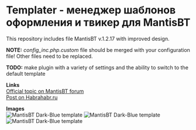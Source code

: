 Templater - менеджер шаблонов оформления и твикер для MantisBT
=================
This repository includes file MantisBT v.1.2.17 with improved design.  

**NOTE:** *config_inc.php.custom* file should be merged with your configuration file! Other files need to be replaced.

**TODO:** make plugin with a variety of settings and the ability to switch to the default template

**Links**  
[Official topic on MantisBT forum](https://www.mantisbt.org/forums/viewtopic.php?f=11&t=22780)  
[Post on Habrahabr.ru](http://habrahabr.ru/post/235017/)

**Images**  
![MantisBT Dark-Blue template](http://habrastorage.org/files/c51/bce/93a/c51bce93a2e64a01b531211deb8d560b.PNG)
![MantisBT Dark-Blue template](http://habrastorage.org/files/c07/64c/f3f/c0764cf3f37649c99a4c84ce94f2cea8.PNG)
![MantisBT Dark-Blue template](http://habrastorage.org/files/02a/d4c/1ae/02ad4c1ae60d4202a7135a42f72a15a7.PNG)

